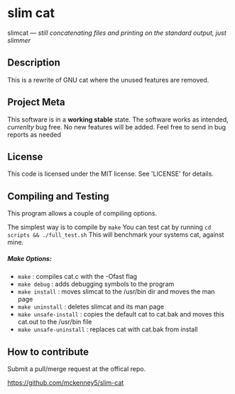 slim cat
==========
slimcat — _still concatenating files and printing on the standard output, just slimmer_

## Description
This is a rewrite of GNU cat where the unused features are removed.

## Project Meta
This software is in a **working stable** state.
The software works as intended, _currenlty_ bug free.
No new features will be added. Feel free to send in bug reports as needed

## License
This code is licensed under the MIT license. See 'LICENSE' for details. 

## Compiling and Testing
This program allows a couple of compiling options.

The simplest way is to compile by `make`
You can test cat by running `cd scripts && ./full_test.sh`
This will benchmark your systems cat, against mine.

##### Make Options:
* `make`		    : compiles cat.c with the -Ofast flag
* `make debug`		    : adds debugging symbols to the program
* `make install`            : moves slimcat to the /usr/bin dir and moves the man page
* `make uninstall`          : deletes slimcat and its man page
* `make unsafe-install`	    : copies the default cat to cat.bak and moves this cat.out to the /usr/bin file
* `make unsafe-uninstall`    : replaces cat with cat.bak from install

## How to contribute
Submit a pull/merge request at the offical repo.

<https://github.com/mckenney5/slim-cat>

